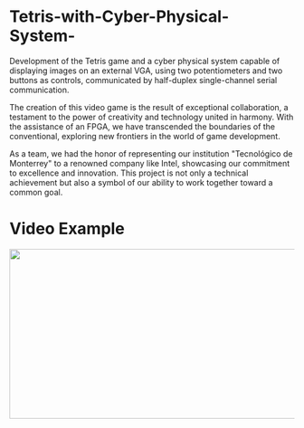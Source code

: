 # Tetris-with-Cyber-Physical-System-
Development of the Tetris game and a cyber physical system capable of displaying images on an external VGA, using two potentiometers and two buttons as controls, communicated by half-duplex single-channel serial communication. 

The creation of this video game is the result of exceptional collaboration, a testament to the power of creativity and technology united in harmony. With the assistance of an FPGA, we have transcended the boundaries of the conventional, exploring new frontiers in the world of game development.

As a team, we had the honor of representing our institution "Tecnológico de Monterrey" to a renowned company like Intel, showcasing our commitment to excellence and innovation. This project is not only a technical achievement but also a symbol of our ability to work together toward a common goal.

# Video Example
[<img src="https://img.youtube.com/vi/pJL0NukXaIs/hqdefault.jpg" width="600" height="300"
/>](https://www.youtube.com/embed/pJL0NukXaIs)





